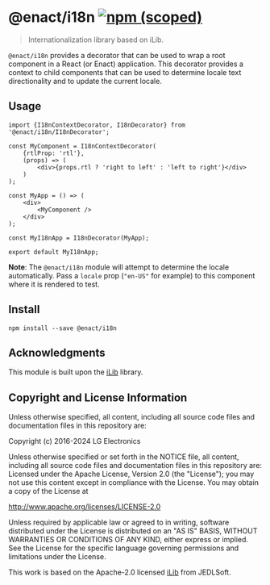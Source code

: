 # @enact/i18n [![npm (scoped)](https://img.shields.io/npm/v/@enact/i18n.svg?style=flat-square)](https://www.npmjs.com/package/@enact/i18n)

> Internationalization library based on iLib.

`@enact/i18n` provides a decorator that can be used to wrap a root component in a React (or Enact) application.
This decorator provides a context to child components that can be used to determine locale text directionality
and to update the current locale.

## Usage

```
import {I18nContextDecorator, I18nDecorator} from '@enact/i18n/I18nDecorator';

const MyComponent = I18nContextDecorator(
	{rtlProp: 'rtl'},
	(props) => (
		<div>{props.rtl ? 'right to left' : 'left to right'}</div>
	)
);

const MyApp = () => (
	<div>
		<MyComponent />
	</div>
);

const MyI18nApp = I18nDecorator(MyApp);

export default MyI18nApp;
```
**Note**: The `@enact/i18n` module will attempt to determine the locale automatically.  Pass a `locale` prop (`"en-US"` for example) to this component where it is rendered to test.

## Install

```
npm install --save @enact/i18n
```

## Acknowledgments

This module is built upon the [iLib](http://github.com/iLib-js/iLib) library.

## Copyright and License Information

Unless otherwise specified, all content, including all source code files and
documentation files in this repository are:

Copyright (c) 2016-2024 LG Electronics

Unless otherwise specified or set forth in the NOTICE file, all content,
including all source code files and documentation files in this repository are:
Licensed under the Apache License, Version 2.0 (the "License");
you may not use this content except in compliance with the License.
You may obtain a copy of the License at

http://www.apache.org/licenses/LICENSE-2.0

Unless required by applicable law or agreed to in writing, software
distributed under the License is distributed on an "AS IS" BASIS,
WITHOUT WARRANTIES OR CONDITIONS OF ANY KIND, either express or implied.
See the License for the specific language governing permissions and
limitations under the License.

This work is based on the Apache-2.0 licensed [iLib](http://github.com/iLib-js/iLib)
from JEDLSoft.
